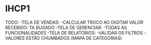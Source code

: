 # IHCP1

TODO:
  -TELA DE VENDAS:
	-CALCULAR TROCO AO DIGITAR VALOR RECEBIDO: TA BUGADO
  -TELA DE GERENCIAR:
    -TODAS AS FUNCIONALIDADES
  -TELA DE RELATÓRIOS:
	-VALIDAR OS FILTROS
    -VALORES ESTÃO CHUMBADOS (MAPA DE CATEGORIAS)
